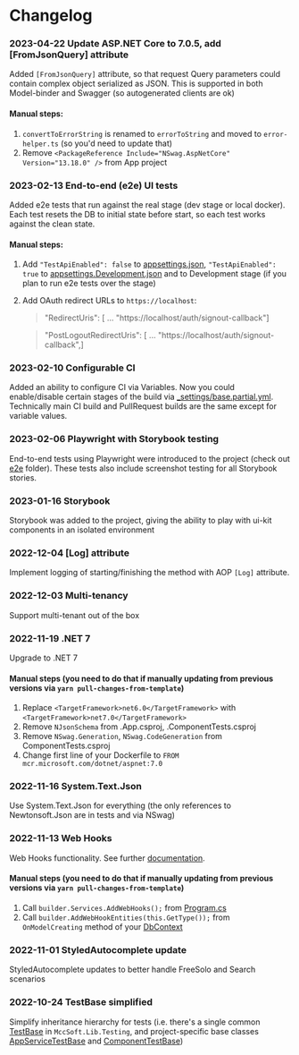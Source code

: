﻿# Changelog

### 2023-04-22 Update ASP.NET Core to 7.0.5, add [FromJsonQuery] attribute

Added `[FromJsonQuery]` attribute, so that request Query parameters could contain complex object serialized as JSON. This is supported in both Model-binder and Swagger (so autogenerated clients are ok)

#### Manual steps:

1. `convertToErrorString` is renamed to `errorToString` and moved to `error-helper.ts` (so you'd need to update that)
1. Remove `<PackageReference Include="NSwag.AspNetCore" Version="13.18.0" />` from App project

### 2023-02-13 End-to-end (e2e) UI tests

Added e2e tests that run against the real stage (dev stage or local docker). Each test resets the DB to initial state before start, so each test works against the clean state.

#### Manual steps:

1. Add `"TestApiEnabled": false` to [appsettings.json](/webapi/src/MccSoft.TemplateApp.App/appsettings.json), `"TestApiEnabled": true` to [appsettings.Development.json](/webapi/src/MccSoft.TemplateApp.App/appsettings.Development.json) and to Development stage (if you plan to run e2e tests over the stage)
1. Add OAuth redirect URLs to `https://localhost`:

   > "RedirectUris": [ ... "https://localhost/auth/signout-callback"]

   > "PostLogoutRedirectUris": [ ... "https://localhost/auth/signout-callback",]

### 2023-02-10 Configurable CI

Added an ability to configure CI via Variables. Now you could enable/disable certain stages of the build via [\_settings/base.partial.yml](../.ci/_settings/base.partial.yml). Technically main CI build and PullRequest builds are the same except for variable values.

### 2023-02-06 Playwright with Storybook testing

End-to-end tests using Playwright were introduced to the project (check out [e2e](./e2e) folder). These tests also include screenshot testing for all Storybook stories.

### 2023-01-16 Storybook

Storybook was added to the project, giving the ability to play with ui-kit components in an isolated environment

### 2022-12-04 [Log] attribute

Implement logging of starting/finishing the method with AOP `[Log]` attribute.

### 2022-12-03 Multi-tenancy

Support multi-tenant out of the box

### 2022-11-19 .NET 7

Upgrade to .NET 7

#### Manual steps (you need to do that if manually updating from previous versions via `yarn pull-changes-from-template`)

1. Replace `<TargetFramework>net6.0</TargetFramework>` with `<TargetFramework>net7.0</TargetFramework>`
1. Remove `NJsonSchema` from .App.csproj, .ComponentTests.csproj
1. Remove `NSwag.Generation`, `NSwag.CodeGeneration` from ComponentTests.csproj
1. Change first line of your Dockerfile to `FROM mcr.microsoft.com/dotnet/aspnet:7.0`

### 2022-11-16 System.Text.Json

Use System.Text.Json for everything (the only references to Newtonsoft.Json are in tests and via NSwag)

### 2022-11-13 Web Hooks

Web Hooks functionality. See further [documentation](./details/Webhooks.md).

#### Manual steps (you need to do that if manually updating from previous versions via `yarn pull-changes-from-template`)

1. Call `builder.Services.AddWebHooks();` from [Program.cs](../../webapi/src/MccSoft.TemplateApp.App/Program.cs)
2. Call `builder.AddWebHookEntities(this.GetType());` from `OnModelCreating` method of your [DbContext](../../webapi/src/MccSoft.TemplateApp.Persistence/TemplateAppDbContext.cs)

### 2022-11-01 StyledAutocomplete update

StyledAutocomplete updates to better handle FreeSolo and Search scenarios

### 2022-10-24 TestBase simplified

Simplify inheritance hierarchy for tests (i.e. there's a single common [TestBase](../webapi/Lib/Testing/MccSoft.Testing/TestBase.cs) in `MccSoft.Lib.Testing`, and project-specific base classes [AppServiceTestBase](../webapi/tests/MccSoft.TemplateApp.App.Tests/AppServiceTestBase.cs) and [ComponentTestBase](../webapi/tests/MccSoft.TemplateApp.ComponentTests/ComponentTestBase.cs))
